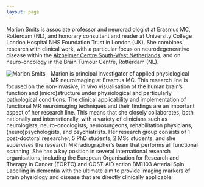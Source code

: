 ```yaml
---
layout: page
---
```


Marion Smits is associate professor and neuroradiologist at Erasmus MC, Rotterdam (NL), and honorary consultant and reader at University College London Hospital NHS Foundation Trust in London (UK). She combines  research with clinical work, with a particular focus on neurodegenerative disease within the [Alzheimer Centre South-West Netherlands](http://www.erasmusmc.nl/alzheimercentrum/), and on neuro-oncology in the Brain Tumour Centre, Rotterdam (NL).  

<img src="https://dl.dropboxusercontent.com/u/3579694/marionsmits.net/Marion_Smits_201309.jpg" style="float:left;margin:0 1em 0.5em 0" alt="Marion Smits">
Marion is principal investigator of applied physiological MR neuroimaging at Erasmus MC. This research line is focused on the non-invasive, in vivo visualisation of the human brain’s function and (micro)structure under physiological and particularly pathological conditions. The clinical applicability and implementation of functional MR neuroimaging techniques and their findings are an important aspect of her research line. This means that she closely collaborates, both nationally and internationally, with a variety of clinicians such as neurologists, neuro-oncologists, neurosurgeons, rehabilitation physicians, (neuro)psychologists, and psychiatrists.  
Her research group consists of 1 post-doctoral researcher, 5 PhD students, 2 MSc students, and she supervises the research MR radiographer’s team that performs all functional scanning.  
She has a key position in several international research organisations, including the European Organisation for Research and Therapy in Cancer (EORTC) and COST-AID action BM1103 Arterial Spin Labelling in dementia with the  ultimate aim to provide imaging markers of brain physiology and disease that are directly clinically applicable. 
